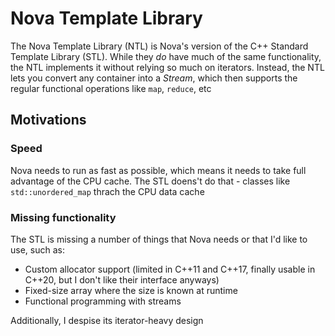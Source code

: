 # Nova Template Library

The Nova Template Library (NTL) is Nova's version of the C++ Standard Template Library (STL). While they _do_ have much of the same functionality, the NTL implements it without relying so much on iterators. Instead, the NTL lets you convert any container into a _Stream_, which then supports the regular functional operations like `map`, `reduce`, etc

## Motivations

### Speed

Nova needs to run as fast as possible, which means it needs to take full advantage of the CPU cache. The STL doens't do that - classes like `std::unordered_map` thrach the CPU data cache

### Missing functionality

The STL is missing a number of things that Nova needs or that I'd like to use, such as:

- Custom allocator support (limited in C++11 and C++17, finally usable in C++20, but I don't like their interface anyways)
- Fixed-size array where the size is known at runtime
- Functional programming with streams

Additionally, I despise its iterator-heavy design
